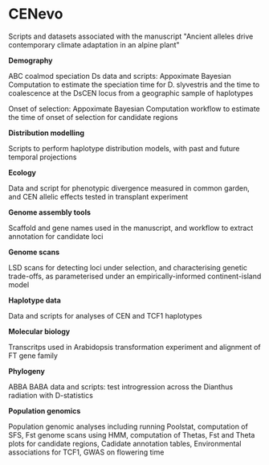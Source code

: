 # CENevo
Scripts and datasets associated with the manuscript "Ancient alleles drive contemporary climate adaptation in an alpine plant"

**Demography**

ABC coalmod speciation Ds data and scripts: Appoximate Bayesian Computation to estimate the speciation time for D. slyvestris and the time to coalescence at the DsCEN locus from a geographic sample of haplotypes

Onset of selection: Appoximate Bayesian Computation workflow to estimate the time of onset of selection for candidate regions

**Distribution modelling**

Scripts to perform haplotype distribution models, with past and future temporal projections

**Ecology**

Data and script for phenotypic divergence measured in common garden, and CEN allelic effects tested in transplant experiment

**Genome assembly tools**

Scaffold and gene names used in the manuscript, and workflow to extract annotation for candidate loci

**Genome scans**

LSD scans for detecting loci under selection, and characterising genetic trade-offs, as parameterised under an empirically-informed continent-island model

**Haplotype data**

Data and scripts for analyses of CEN and TCF1 haplotypes

**Molecular biology**

Transcritps used in Arabidopsis transformation experiment and alignment of FT gene family

**Phylogeny**

ABBA BABA data and scripts: test introgression across the Dianthus radiation with D-statistics

**Population genomics**

Population genomic analyses including running Poolstat, computation of SFS, Fst genome scans using HMM, computation of Thetas, Fst and Theta plots for candidate regions, Cadidate annotation tables, Environmental associations for TCF1, GWAS on flowering time

